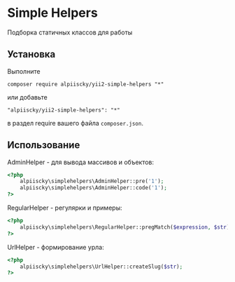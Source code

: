 Simple Helpers
============
Подборка статичных классов для работы

Установка
------------
Выполните 

```
composer require alpiiscky/yii2-simple-helpers "*"
```

или добавьте

```
"alpiiscky/yii2-simple-helpers": "*"
```

в раздел require вашего файла `composer.json`.

Использование
-----

AdminHelper - для вывода массивов и объектов:

```php
<?php
    alpiiscky\simplehelpers\AdminHelper::pre('1');
    alpiiscky\simplehelpers\AdminHelper::code('1');
?>
```

RegularHelper - регулярки и примеры:

```php
<?php
    alpiiscky\simplehelpers\RegularHelper::pregMatch($expression, $str);
?>
```

UrlHelper - формирование урла:

```php
<?php
    alpiiscky\simplehelpers\UrlHelper::createSlug($str);
?>
```